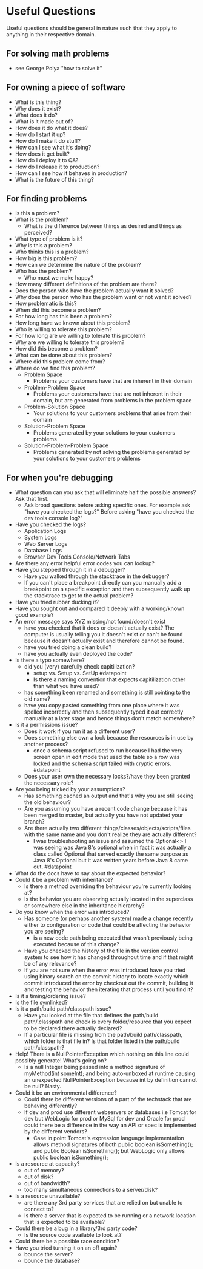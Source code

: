 # Useful Questions
Useful questions should be general in nature such that they apply to anything in their respective domain.

## For solving math problems
 - see George Polya "how to solve it"

## For owning a piece of software
 - What is this thing?
 - Why does it exist?
 - What does it do?
 - What is it made out of?
 - How does it do what it does?
 - How do I start it up?
 - How do I make it do stuff?
 - How can I see what it’s doing?
 - How does it get built?
 - How do I deploy it to QA?
 - How do I release it to production?
 - How can I see how it behaves in production?
 - What is the future of this thing?

## For finding problems
 - Is this a problem?
 - What is the problem?
   - What is the difference between things as desired and things as perceived?
 - What type of problem is it?
 - Why is this a problem?
 - Who thinks this is a problem?
 - How big is this problem?
 - How can we determine the nature of the problem?
 - Who has the problem?
   - Who must we make happy?
 - How many different definitions of the problem are there? 
 - Does the person who have the problem actually want it solved?
 - Why does the person who has the problem want or not want it solved?
 - How problematic is this?
 - When did this become a problem?
 - For how long has this been a problem?
 - How long have we known about this problem?
 - Who is willing to tolerate this problem?
 - For how long are we willing to tolerate this problem?
 - Why are we willing to tolerate this problem?
 - How did this become a problem?
 - What can be done about this problem?
 - Where did this problem come from?
 - Where do we find this problem?
   - Problem Space                   
     - Problems your customers have that are inherent in their domain
   - Problem-Problem Space			        
     - Problems your customers have that are not inherent in their domain, but are generated from problems in the problem space
   - Problem-Solution Space			       
     - Your solutions to your customers problems that arise from their domain
   - Solution-Problem Space		 	      
     - Problems generated by your solutions to your customers problems
   - Solution-Problem-Problem Space		
     - Problems generated by not solving the problems generated by your solutions to your customers problems

## For when you're debugging

- What question can you ask that will eliminate half the possible answers? Ask that first.
  - Ask broad questions before asking specific ones. For example ask "have you checked the logs?" Before asking "have you checked the dev tools console log?"
- Have you checked the logs?
  - Application Logs
  - System Logs
  - Web Server Logs
  - Database Logs
  - Browser Dev Tools Console/Network Tabs
- Are there any error helpful error codes you can lookup?
- Have you stepped through it in a debugger?
  - Have you walked through the stacktrace in the debugger?
  - If you can't place a breakpoint directly can you manually add a breakpoint on a specific exception and then subsequently walk up the stacktrace to get to the actual problem?
- Have you tried rubber ducking it?
- Have you sought out and compared it deeply with a working/known good example?
- An error message says XYZ missing/not found/doesn't exist
  - have you checked that it does or doesn't actually exist? The computer is usually telling you it doesn't exist or can't be found because it doesn't actually exist and therefore cannot be found.
  - have you tried doing a clean build?
  - have you actually even deployed the code?
- Is there a typo somewhere?
  - did you (very) carefully check capitilization?
    - setup vs. Setup vs. SetUp #datapoint 
    - Is there a naming convention that expects capitilization other than what you have used?
  - has something been renamed and something is still pointing to the old name?
  - have you copy pasted something from one place where it was spelled incorrectly and then subsequently typed it out correctly manually at a later stage and hence things don't match somewhere?
- Is it a permissions issue?
  - Does it work if you run it as a different user?
  - Does something else own a lock because the resources is in use by another process?
    - once a schema script refused to run because I had the very screen open in edit mode that used the table so a row was locked and the schema script failed with cryptic errors. #datapoint 
  - Does your user own the necessary locks?/have they been granted the necessary role?
- Are you being tricked by your assumptions?
  - Has something cached an output and that's why you are still seeing the old behaviour?
  - Are you assuming you have a recent code change because it has been merged to master, but actually you have not updated your branch?
  - Are there actually two different things/classes/objects/scripts/files with the same name and you don't realize they are actually different?
    - I was troubleshooting an issue and assumed the Optional<> I was seeing was Java 8's optional  when in fact it was actually a class called Optional that served exactly the same purpose as Java 8's Optional but it was written years before Java 8 came out. #datapoint
- What do the docs have to say about the expected behavior?
- Could it be a problem with inheritance?
  - Is there a method overriding the behaviour you're currently looking at?
  - Is the behavior you are observing actually located in the superclass or somewhere else in the inheritance hierarchy?
- Do you know when the error was introduced?
  - Has someone (or perhaps another system) made a change recently either to configuration or code that could be affecting the behavior you are seeing?
    - is a new code path being executed that wasn't previously being executed because of this change?
  - Have you checked the history of the file in the version control system to see how it has changed throughout time and if that might be of any relevance?
  - If you are not sure when the error was introduced have you tried using binary search on the commit history to locate exactly which commit introduced the error by checkout out the commit, building it and testing the behavior then iterating that process until you find it?
- Is it a timing/ordering issue?
- Is the file symlinked?
- Is it a path/build path/classpath issue?
  - Have you looked at the file that defines the path/build path/.classpath and check is every folder/resource that you expect to be declared there actually declared?
  - If a particular file is missing from the path/build path/classpath, which folder is that file in? Is that folder listed in the path/build path/classpath?
- Help! There is a NullPointerException which nothing on this line could possibly generate! What's going on?
  - Is a null Integer being passed into a method signature of myMethod(int someInt); and being auto-unboxed at runtime causing an unexpected NullPointerException because int by definition cannot be null? Nasty.
- Could it be an environmental difference?
  - Could there be different versions of a part of the techstack that are behaving differently? 
  - If dev and prod use different webservers or databases i.e Tomcat for dev but WebLogic for prod or MySql for dev and Oracle for prod could there be a difference in the way an API or spec is implemented by the different vendors?
    - Case in point Tomcat's expression language implementation allows method signatures of both public boolean isSomething(); and public Boolean isSomething(); but WebLogic only allows public boolean isSomething();
- Is a resource at capacity?
  - out of memory?
  - out of disk?
  - out of bandwidth?
  - too many simultaneous connections to a server/disk?
- Is a resource unavailable?
  - are there any 3rd party services that are relied on but unable to connect to?
  - Is there a server that is expected to be running or a network location that is expected to be available?
- Could there be a bug in a library/3rd party code?
  - Is the source code available to look at?
- Could there be a possible race condition?
- Have you tried turning it on an off again?
  - bounce the server?
  - bounce the database?
